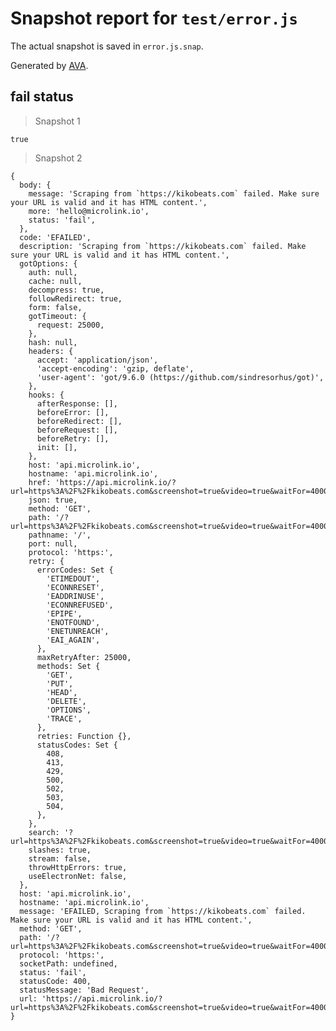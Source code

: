 # Snapshot report for `test/error.js`

The actual snapshot is saved in `error.js.snap`.

Generated by [AVA](https://ava.li).

## fail status

> Snapshot 1

    true

> Snapshot 2

    {
      body: {
        message: 'Scraping from `https://kikobeats.com` failed. Make sure your URL is valid and it has HTML content.',
        more: 'hello@microlink.io',
        status: 'fail',
      },
      code: 'EFAILED',
      description: 'Scraping from `https://kikobeats.com` failed. Make sure your URL is valid and it has HTML content.',
      gotOptions: {
        auth: null,
        cache: null,
        decompress: true,
        followRedirect: true,
        form: false,
        gotTimeout: {
          request: 25000,
        },
        hash: null,
        headers: {
          accept: 'application/json',
          'accept-encoding': 'gzip, deflate',
          'user-agent': 'got/9.6.0 (https://github.com/sindresorhus/got)',
        },
        hooks: {
          afterResponse: [],
          beforeError: [],
          beforeRedirect: [],
          beforeRequest: [],
          beforeRetry: [],
          init: [],
        },
        host: 'api.microlink.io',
        hostname: 'api.microlink.io',
        href: 'https://api.microlink.io/?url=https%3A%2F%2Fkikobeats.com&screenshot=true&video=true&waitFor=40000&force=true',
        json: true,
        method: 'GET',
        path: '/?url=https%3A%2F%2Fkikobeats.com&screenshot=true&video=true&waitFor=40000&force=true',
        pathname: '/',
        port: null,
        protocol: 'https:',
        retry: {
          errorCodes: Set {
            'ETIMEDOUT',
            'ECONNRESET',
            'EADDRINUSE',
            'ECONNREFUSED',
            'EPIPE',
            'ENOTFOUND',
            'ENETUNREACH',
            'EAI_AGAIN',
          },
          maxRetryAfter: 25000,
          methods: Set {
            'GET',
            'PUT',
            'HEAD',
            'DELETE',
            'OPTIONS',
            'TRACE',
          },
          retries: Function {},
          statusCodes: Set {
            408,
            413,
            429,
            500,
            502,
            503,
            504,
          },
        },
        search: '?url=https%3A%2F%2Fkikobeats.com&screenshot=true&video=true&waitFor=40000&force=true',
        slashes: true,
        stream: false,
        throwHttpErrors: true,
        useElectronNet: false,
      },
      host: 'api.microlink.io',
      hostname: 'api.microlink.io',
      message: 'EFAILED, Scraping from `https://kikobeats.com` failed. Make sure your URL is valid and it has HTML content.',
      method: 'GET',
      path: '/?url=https%3A%2F%2Fkikobeats.com&screenshot=true&video=true&waitFor=40000&force=true',
      protocol: 'https:',
      socketPath: undefined,
      status: 'fail',
      statusCode: 400,
      statusMessage: 'Bad Request',
      url: 'https://api.microlink.io/?url=https%3A%2F%2Fkikobeats.com&screenshot=true&video=true&waitFor=40000&force=true',
    }

